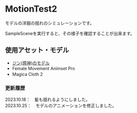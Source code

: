 # MotionTest2
モデルの洋服の揺れのシミュレーションです。

SampleSceneを実行すると、その様子を確認することが出来ます。

## 使用アセット・モデル
- [ジン(原神)のモデル](https://ys.biligame.com/gczj/)
- Female Movement Animset Pro
- Magica Cloth 2　　

### 更新履歴
2023.10.18：　髪も揺れるようにしました。  
2023.10.25：　モデルのアニメーションを修正しました。
